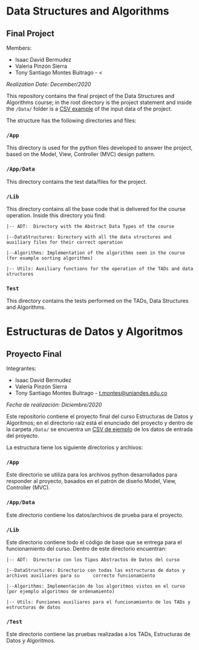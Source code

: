 # Data Structures and Algorithms

## Final Project

Members:

- Isaac David Bermudez
- Valeria Pinzón Sierra
- Tony Santiago Montes Buitrago - <

*Realization Date: December/2020*

This repository contains the final project of the Data Structures and Algorithms course; in the root directory is the project statement and inside the `/Data/` folder is a [CSV example](/App/Data/taxi-trips-wrvz-psew-subset-small.csv) of the input data of the project.

The structure has the following directories and files:

### `/App`

This directory is used for the python files developed to answer the project, based on the Model, View, Controller (MVC) design pattern.

### `/App/Data`

This directory contains the test data/files for the project.

### `/Lib`

This directory contains all the base code that is delivered for the course operation.  Inside this directory you find:

    |-- ADT:  Directory with the Abstract Data Types of the course

    |--DataStructures: Directory with all the data structures and auxiliary files for their correct operation

    |--Algorithms: Implementation of the algorithms seen in the course (for example sorting algorithms)

    |-- Utils: Auxiliary functions for the operation of the TADs and data structures

### `Test`

This directory contains the tests performed on the TADs, Data Structures and Algorithms.

# Estructuras de Datos y Algoritmos

## Proyecto Final

Integrantes:

- Isaac David Bermudez
- Valeria Pinzón Sierra
- Tony Santiago Montes Buitrago - <t.montes@uniandes.edu.co>

*Fecha de realización: Diciembre/2020*

Este repositorio contiene el proyecto final del curso Estructuras de Datos y Algoritmos; en el directorio raíz está el enunciado del proyecto y dentro de la carpeta `/Data/` se encuentra un [CSV de ejemplo](/App/Data/taxi-trips-wrvz-psew-subset-small.csv) de los datos de entrada del proyecto.

La estructura tiene los siguiente directorios y archivos:

### `/App`
Este directorio se utiliza para los archivos python desarrollados para responder al proyecto, basados en el patrón de diseño Model, View, Controller (MVC).

### `/App/Data`
Este directorio contiene los datos/archivos de prueba para el proyecto.

### `/Lib`
Este directorio contiene todo el código de base que se entrega para el funcionamiento del curso.  Dentro de este directorio encuentran:
    
    |-- ADT:  Directorio con los Tipos Abstractos de Datos del curso

    |--DataStructures: Directorio con todas las estructuras de datos y archivos auxiliares para su     correcto funcionamiento

    |--Algorithms: Implementación de los algoritmos vistos en el curso (por ejemplo algoritmos de ordenamiento)

    |-- Utils: Funciones auxiliares para el funcionamiento de los TADs y estructuras de datos

### `/Test`
Este directorio contiene las pruebas realizadas a los TADs, Estructuras de Datos y Algoritmos.
